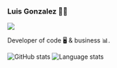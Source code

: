 ### Luis Gonzalez 👋🏼

![](https://komarev.com/ghpvc/?username=gogl92)

Developer of code 🖥 & business 📊.

![GitHub stats](https://github-readme-stats.vercel.app/api?username=gogl92&show_icons=true&count_private=true&hide=contribs&theme=vue-dark)
![Language stats](https://github-readme-stats.vercel.app/api/top-langs/?username=gogl92&layout=compact&theme=vue-dark)

